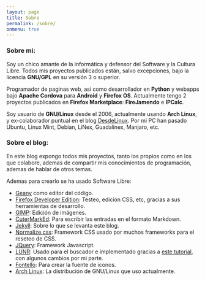```yaml
---
layout: page
title: Sobre
permalink: /sobre/
onmenu: true
---
```

### Sobre mi:

Soy un chico amante de la informática y defensor del Software y la Cultura Libre. Todos mis proyectos publicados están, salvo excepciones, bajo la licencia **GNU/GPL** en su versión 3 o superior.

Programador de paginas web, así como desarrollador en **Python** y webapps bajo **Apache Cordova** para **Android** y **Firefox OS**. Actualmente tengo 2 proyectos publicados en **Firefox Marketplace**: **FireJamendo** e **IPCalc**.

Soy usuario de **GNU/Linux** desde el 2006, actualmente usando **Arch Linux**, y ex-colaborador puntual en el blog [DesdeLinux](http://blog.desdelinux.net). Por mi PC han pasado Ubuntu, Linux Mint, Debian, LiNex, Guadalinex, Manjaro, etc.

### Sobre el blog:

En este blog expongo todos mis proyectos, tanto los propios como en los que colabore, ademas de compartir mis conocimientos de programación, ademas de hablar de otros temas.

Ademas para crearlo se ha usado Software Libre:

* [Geany](https://geany.org/) como editor del código.
* [Firefox Developer Edition](https://www.mozilla.org/es-ES/firefox/developer/): Testeo, edición CSS, etc, gracias a sus herramientas de desarrollo.
* [GIMP](https://www.gimp.org/): Edición de imágenes.
* [CuterMarkEd](http://cloose.github.io/CuteMarkEd): Para escribir las entradas en el formato Markdown.
* [Jekyll](http://jekyllrb.com/): Sobre lo que se levanta este blog.
* [Normalize.css](https://necolas.github.io/normalize.css/): Framework CSS usado por muchos frameworks para el reseteo de CSS.
* [JQuery](http://jquery.com/): Framework Javascript.
* [LUNR](https://lunrjs.com/): Usado para el buscador e implementado gracias a [este tutorial](https://learn.cloudcannon.com/jekyll/jekyll-search-using-lunr-js/), con algunos cambios por mi parte.
* [Fontello](http://fontello.com/): Para crear la fuente de iconos.
* [Arch Linux](https://www.archlinux.org/): La distribución de GNU/Linux que uso actualmente.
